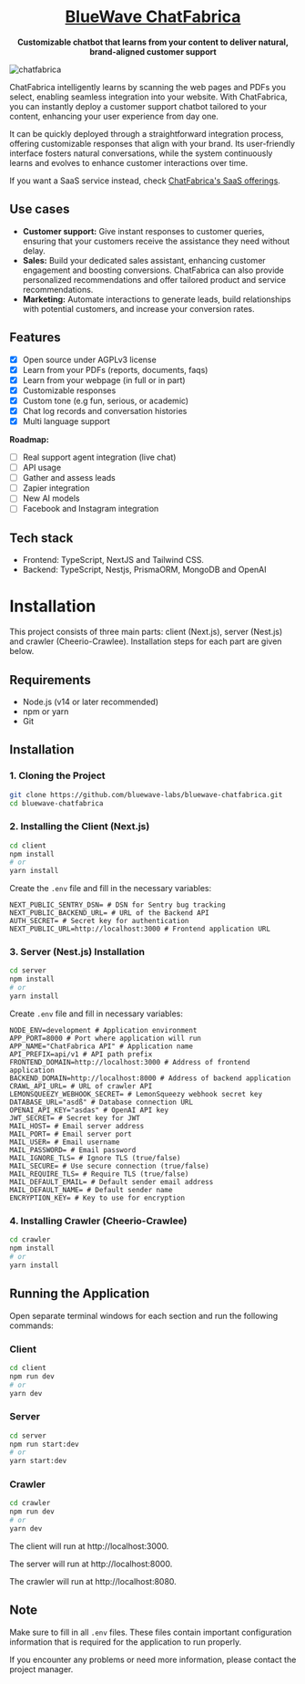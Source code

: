 
<h1 align="center"><a href="https://bluewavelabs.ca" target="_blank">BlueWave ChatFabrica</a></h1>

<p align="center"><strong>Customizable chatbot that learns from your content to deliver natural, brand-aligned customer support</strong></p>

![chatfabrica](https://github.com/user-attachments/assets/3d02a7d1-5681-40c9-b673-82baf0f6aa35)

ChatFabrica intelligently learns by scanning the web pages and PDFs you select, enabling seamless integration into your website. With ChatFabrica, you can instantly deploy a customer support chatbot tailored to your content, enhancing your user experience from day one.

It can be quickly deployed through a straightforward integration process, offering customizable responses that align with your brand. Its user-friendly interface fosters natural conversations, while the system continuously learns and evolves to enhance customer interactions over time.

If you want a SaaS service instead, check [ChatFabrica's SaaS offerings](https://chatfabrica.com/).

## Use cases

- **Customer support:** Give instant responses to customer queries, ensuring that your customers receive the assistance they need without delay.
- **Sales:** Build your dedicated sales assistant, enhancing customer engagement and boosting conversions. ChatFabrica can also provide personalized recommendations and offer tailored product and service recommendations.
- **Marketing:** Automate interactions to generate leads, build relationships with potential customers, and increase your conversion rates.

## Features

- [x] Open source under AGPLv3 license
- [x] Learn from your PDFs (reports, documents, faqs)
- [x] Learn from your webpage (in full or in part)
- [x] Customizable responses
- [x] Custom tone (e.g fun, serious, or academic)
- [x] Chat log records and conversation histories
- [x] Multi language support

**Roadmap:**

- [ ] Real support agent integration (live chat)
- [ ] API usage
- [ ] Gather and assess leads
- [ ] Zapier integration
- [ ] New AI models
- [ ] Facebook and Instagram integration

## Tech stack

* Frontend: TypeScript, NextJS and Tailwind CSS.
* Backend: TypeScript, Nestjs, PrismaORM, MongoDB and OpenAI


# Installation

This project consists of three main parts: client (Next.js), server (Nest.js) and crawler (Cheerio-Crawlee). Installation steps for each part are given below.

## Requirements

- Node.js (v14 or later recommended)
- npm or yarn
- Git

## Installation

### 1. Cloning the Project

```bash
git clone https://github.com/bluewave-labs/bluewave-chatfabrica.git
cd bluewave-chatfabrica
```

### 2. Installing the Client (Next.js)

```bash
cd client
npm install
# or
yarn install
```

Create the `.env` file and fill in the necessary variables:

```
NEXT_PUBLIC_SENTRY_DSN= # DSN for Sentry bug tracking
NEXT_PUBLIC_BACKEND_URL= # URL of the Backend API
AUTH_SECRET= # Secret key for authentication
NEXT_PUBLIC_URL=http://localhost:3000 # Frontend application URL
```

### 3. Server (Nest.js) Installation

```bash
cd server
npm install
# or
yarn install
```

Create `.env` file and fill in necessary variables:

```
NODE_ENV=development # Application environment
APP_PORT=8000 # Port where application will run
APP_NAME="ChatFabrica API" # Application name
API_PREFIX=api/v1 # API path prefix
FRONTEND_DOMAIN=http://localhost:3000 # Address of frontend application
BACKEND_DOMAIN=http://localhost:8000 # Address of backend application
CRAWL_API_URL= # URL of crawler API
LEMONSQUEEZY_WEBHOOK_SECRET= # LemonSqueezy webhook secret key
DATABASE_URL="asdß" # Database connection URL
OPENAI_API_KEY="asdas" # OpenAI API key
JWT_SECRET= # Secret key for JWT
MAIL_HOST= # Email server address
MAIL_PORT= # Email server port
MAIL_USER= # Email username
MAIL_PASSWORD= # Email password
MAIL_IGNORE_TLS= # Ignore TLS (true/false)
MAIL_SECURE= # Use secure connection (true/false)
MAIL_REQUIRE_TLS= # Require TLS (true/false)
MAIL_DEFAULT_EMAIL= # Default sender email address
MAIL_DEFAULT_NAME= # Default sender name
ENCRYPTION_KEY= # Key to use for encryption
```

### 4. Installing Crawler (Cheerio-Crawlee)

```bash
cd crawler
npm install
# or
yarn install
```


## Running the Application

Open separate terminal windows for each section and run the following commands:

### Client

```bash
cd client
npm run dev
# or
yarn dev
```

### Server

```bash
cd server
npm run start:dev
# or
yarn start:dev
```

### Crawler

```bash
cd crawler
npm run dev
# or
yarn dev
```

The client will run at http://localhost:3000.

The server will run at http://localhost:8000.

The crawler will run at http://localhost:8080.

## Note

Make sure to fill in all `.env` files. These files contain important configuration information that is required for the application to run properly.

If you encounter any problems or need more information, please contact the project manager.

